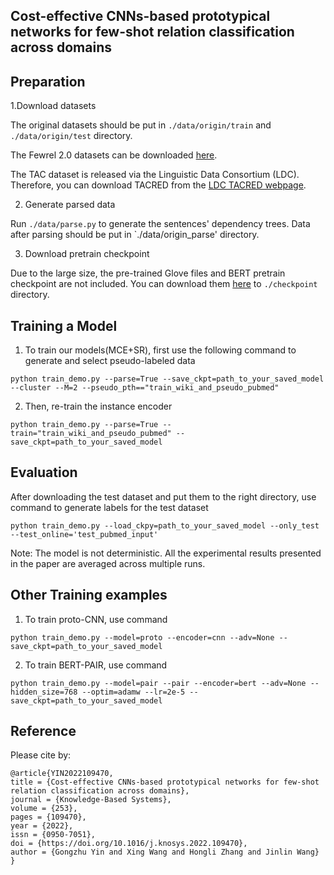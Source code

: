 ## Cost-effective CNNs-based prototypical networks for few-shot relation classification across domains

Preparation
---

1.Download datasets

The original datasets should be put in `./data/origin/train` and `./data/origin/test` directory.

The Fewrel 2.0 datasets can be downloaded [here](https://competitions.codalab.org/competitions/27981#participate-get_data).

The TAC dataset is released via the Linguistic Data Consortium (LDC). Therefore, you can download TACRED from the [LDC TACRED webpage](https://catalog.ldc.upenn.edu/LDC2018T24). 

2. Generate parsed data

Run `./data/parse.py` to generate the sentences' dependency trees. Data after parsing should be put in `./data/origin_parse' directory.


3. Download pretrain checkpoint

Due to the large size, the pre-trained Glove files and BERT pretrain checkpoint are not included. You can download them [here](https://drive.google.com/drive/folders/1lXComU1HNd2dN4uU_SmUCpMosHbY5jF8?usp=sharing) to `./checkpoint` directory.

Training a Model
---

1. To train our models(MCE+SR), first use the following command to generate and select pseudo-labeled data

```shell
python train_demo.py --parse=True --save_ckpt=path_to_your_saved_model --cluster --M=2 --pseudo_pth=="train_wiki_and_pseudo_pubmed"
```

2. Then, re-train the instance encoder
```shell
python train_demo.py --parse=True --train="train_wiki_and_pseudo_pubmed" --save_ckpt=path_to_your_saved_model
```

Evaluation
---
After downloading the test dataset and put them to the right directory, use command to generate labels for the test dataset
```shell
python train_demo.py --load_ckpy=path_to_your_saved_model --only_test --test_online='test_pubmed_input'
```

Note: The model is not deterministic. All the experimental results presented in the paper are averaged across multiple runs.

## Other Training examples
1. To train proto-CNN, use command
```shell
python train_demo.py --model=proto --encoder=cnn --adv=None --save_ckpt=path_to_your_saved_model
```
2. To train BERT-PAIR, use command
```shell
python train_demo.py --model=pair --pair --encoder=bert --adv=None --hidden_size=768 --optim=adamw --lr=2e-5 --save_ckpt=path_to_your_saved_model
```

## Reference
 Please cite by:
```
@article{YIN2022109470,
title = {Cost-effective CNNs-based prototypical networks for few-shot relation classification across domains},
journal = {Knowledge-Based Systems},
volume = {253},
pages = {109470},
year = {2022},
issn = {0950-7051},
doi = {https://doi.org/10.1016/j.knosys.2022.109470},
author = {Gongzhu Yin and Xing Wang and Hongli Zhang and Jinlin Wang}
}
```